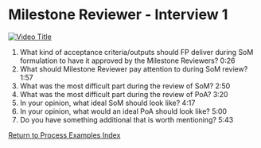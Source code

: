 # **Milestone Reviewer - Interview 1**

[![Video Title](https://drive.google.com/file/d/1dHTyRLLpAraQ0JNAqns47x9o1fKOdF22/view?usp=drive_link)](https://drive.google.com/file/d/1Ihg7TDSQnqks-P70JJHk22I8g1vmSL7T/view?usp=sharing)

1. What kind of acceptance criteria/outputs should FP deliver during SoM formulation to have it approved by the Milestone Reviewers? 0:26
2. What should Milestone Reviewer pay attention to during SoM review? 1:57
3. What was the most difficult part during the review of SoM? 2:50
4. What was the most difficult part during the review of PoA? 3:20
5. In your opinion, what ideal SoM should look like? 4:17 
6. In your opinion, what would an ideal PoA should look like? 5:00
7. Do you have something additional that is worth mentioning? 5:43

[Return to Process Examples Index](https://docs.projectcatalyst.io/catalyst-basics/project-onboarding/f10-milestone-reviewers-guide/milestone-reviewer-process-examples)

